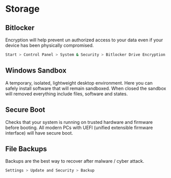 # Storage

## Bitlocker
Encryption will help prevent un authorized access to your data even if your device has been physically compromised.

```sh
Start > Control Panel > System & Security > Bitlocker Drive Encryption
```

## Windows Sandbox
A temporary, isolated, lightweight desktop environment. Here you can safely install software that will remain sandboxed. When closed the sandbox will removed everything include files, software and states.

## Secure Boot
Checks that your system is running on trusted hardware and firmware before booting. All modern PCs with UEFI (unified extensible firmware interface) will have secure boot.

## File Backups
Backups are the best way to recover after malware / cyber attack.
```sh
Settings > Update and Security > Backup
```

